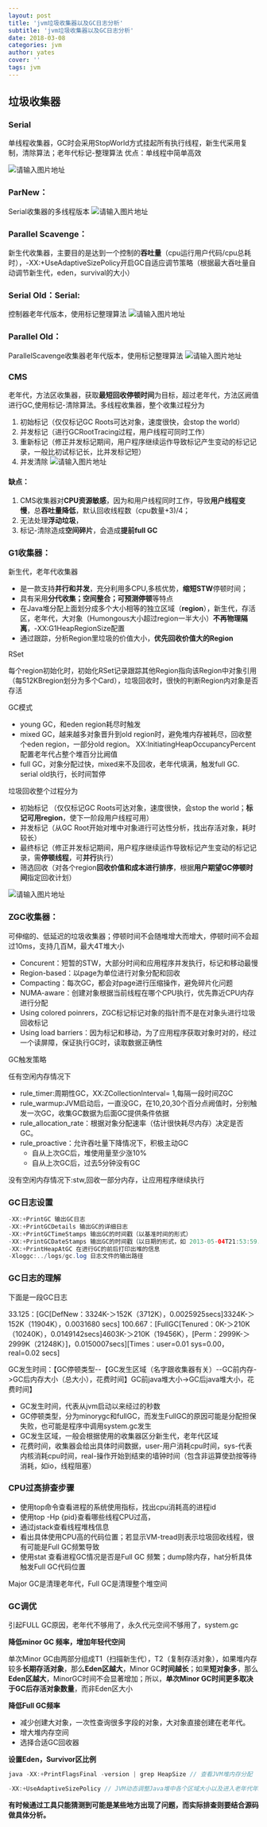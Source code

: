 ```yaml
---
layout: post
title: 'jvm垃圾收集器以及GC日志分析'
subtitle: 'jvm垃圾收集器以及GC日志分析'
date: 2018-03-08
categories: jvm
author: yates																																									
cover: ''
tags: jvm
---
```


## 垃圾收集器

### Serial

单线程收集器，GC时会采用StopWorld方式挂起所有执行线程，新生代采用复制，清除算法；老年代标记-整理算法 优点：单线程中简单高效

![请输入图片地址](http://yatesblog.oss-cn-shenzhen.aliyuncs.com/img/2018-03-19-jvm/4.png)

### ParNew：

Serial收集器的多线程版本
![请输入图片地址](http://yatesblog.oss-cn-shenzhen.aliyuncs.com/img/2018-03-19-jvm/5.png)

### Parallel Scavenge：

新生代收集器，主要目的是达到一个控制的**吞吐量**（cpu运行用户代码/cpu总耗时），-XX:+UseAdaptiveSizePolicy开启GC自适应调节策略（根据最大吞吐量自动调节新生代，eden，survival的大小）

### Serial Old：Serial:

控制器老年代版本，使用标记整理算法
![请输入图片地址](http://yatesblog.oss-cn-shenzhen.aliyuncs.com/img/2018-03-19-jvm/6.png)

### Parallel Old：

ParallelScavenge收集器老年代版本，使用标记整理算法
![请输入图片地址](http://yatesblog.oss-cn-shenzhen.aliyuncs.com/img/2018-03-19-jvm/7.png)


### CMS

老年代，方法区收集器，获取**最短回收停顿时间**为目标，超过老年代，方法区阙值进行GC,使用标记-清除算法。多线程收集器，整个收集过程分为

1. 初始标记（仅仅标记GC Roots可达对象，速度很快，会stop the world）
2. 并发标记（进行GCRootTracing过程，用户线程可同时工作）
3. 重新标记（修正并发标记期间，用户程序继续运作导致标记产生变动的标记记录，一般比初试标记长，比并发标记短）
4. 并发清除
![请输入图片地址](http://yatesblog.oss-cn-shenzhen.aliyuncs.com/img/2018-03-19-jvm/8.png)

#### **缺点：**

1. CMS收集器对**CPU资源敏感**，因为和用户线程同时工作，导致**用户线程变慢**，总**吞吐量降低**，默认回收线程数（cpu数量+3)/4；
2. 无法处理**浮动垃圾**，
3. 标记-清除造成**空间碎片**，会造成**提前full GC**


### G1收集器：
新生代，老年代收集器

- 是一款支持**并行和并发**，充分利用多CPU,多核优势，**缩短STW**停顿时间；
- 具有采用**分代收集；空间整合；可预测停顿**等特点
- 在Java堆分配上面划分成多个大小相等的独立区域（**region**），新生代，存活区，老年代，大对象（Humongous大小超过region一半大小）**不再物理隔离**，-XX:G1HeapRegionSize配置
- 通过跟踪，分析Region里垃圾的价值大小，**优先回收价值大的Region**

RSet

每个region初始化时，初始化RSet记录跟踪其他Region指向该Region中对象引用（每512KBregion划分为多个Card），垃圾回收时，很快的判断Region内对象是否存活

GC模式

- young GC，和eden region耗尽时触发
- mixed GC，越来越多对象晋升到old region时，避免堆内存被耗尽，回收整个eden region，一部分old region。 XX:InitiatingHeapOccupancyPercent配置老年代占整个堆百分比阙值
- full GC，对象分配过快，mixed来不及回收，老年代填满，触发full GC. serial old执行，长时间暂停

垃圾回收整个过程分为
- 初始标记 （仅仅标记GC Roots可达对象，速度很快，会stop the world；**标记可用region**，使下一阶段用户线程可用）
- 并发标记（从GC Root开始对堆中对象进行可达性分析，找出存活对象，耗时较长）
- 最终标记（修正并发标记期间，用户程序继续运作导致标记产生变动的标记记录，需**停顿线程**，可**并行**执行）
- 筛选回收（对各个region**回收价值和成本进行排序**，根据**用户期望GC停顿时间**指定回收计划）

![请输入图片地址](http://yatesblog.oss-cn-shenzhen.aliyuncs.com/img/2018-03-19-jvm/9.png)


### ZGC收集器：
可伸缩的、低延迟的垃圾收集器；停顿时间不会随堆增大而增大，停顿时间不会超过10ms，支持几百M，最大4T堆大小

- Concurent：短暂的STW，大部分时间和应用程序并发执行，标记和移动最慢
- Region-based：以page为单位进行对象分配和回收
- Compacting：每次GC，都会对page进行压缩操作，避免碎片化问题
- NUMA-aware：创建对象根据当前线程在哪个CPU执行，优先靠近CPU内存进行分配
- Using colored poinrers，ZGC标记标记对象的指针而不是在对象头进行垃圾回收标记
- Using load barriers：因为标记和移动，为了应用程序获取对象时对的，经过一个读屏障，保证执行GC时，读取数据正确性

GC触发策略

任有空闲内存情况下

- rule_timer:周期性GC，XX:ZCollectionInterval= 1,每隔一段时间ZGC
- rule_warmup:JVM启动后，一直没GC，在10,20,30个百分点阙值时，分别触发一次GC，收集GC数据为后面GC提供条件依据
- rule_allocation_rate：根据对象分配速率（估计很快耗尽内存）决定是否GC。
- rule_proactive：允许吞吐量下降情况下，积极主动GC
	- 自从上次GC后，堆使用量至少涨10%
	- 自从上次GC后，过去5分钟没有GC

没有空闲内存情况下:stw,回收一部分内存，让应用程序继续执行

### GC日志设置
```java
-XX:+PrintGC 输出GC日志
-XX:+PrintGCDetails 输出GC的详细日志
-XX:+PrintGCTimeStamps 输出GC的时间戳（以基准时间的形式）
-XX:+PrintGCDateStamps 输出GC的时间戳（以日期的形式，如 2013-05-04T21:53:59.234+0800）
-XX:+PrintHeapAtGC 在进行GC的前后打印出堆的信息
-Xloggc:../logs/gc.log 日志文件的输出路径
```

### GC日志的理解
下面是一段GC日志

33.125：[GC[DefNew：3324K-＞152K（3712K），0.0025925secs]3324K-＞152K（11904K），0.0031680 secs] 
100.667：[FullGC[Tenured：0K-＞210K（10240K），0.0149142secs]4603K-＞210K（19456K），[Perm：2999K-＞2999K（21248K）]，0.0150007secs][Times：user=0.01 sys=0.00，real=0.02 secs]

GC发生时间：【GC停顿类型--【GC发生区域（名字跟收集器有关）--GC前内存->GC后内存大小（总大小），花费时间】GC前java堆大小->GC后java堆大小，花费时间】

- GC发生时间，代表从jvm启动以来经过的秒数
- GC停顿类型，分为minorygc和fullGC，而发生FullGC的原因可能是分配担保失败，也可能是程序中调用system.gc发生
- GC发生区域，一般会根据使用的收集器区分新生代，老年代区域
- 花费时间，收集器会给出具体时间数据，user-用户消耗cpu时间，sys-代表内核消耗cpu时间，real-操作开始到结束的墙钟时间（包含非运算使劲按等待消耗，如io，线程阻塞）

### CPU过高排查步骤

- 使用top命令查看进程的系统使用指标，找出cpu消耗高的进程id
- 使用top -Hp {pid}查看哪些线程CPU过高，
- 通过jstack查看线程堆栈信息
- 看出具体使用CPU高的代码位置；若显示VM-tread则表示垃圾回收线程，很有可能是Full GC频繁导致
- 使用stat 查看进程GC情况是否是Full GC 频繁；dump除内存，hat分析具体触发Full GC代码位置

Major GC是清理老年代，Full GC是清理整个堆空间

### GC调优

引起FULL GC原因，老年代不够用了，永久代元空间不够用了，system.gc

**降低minor GC 频率，增加年轻代空间**

单次Minor GC由两部分组成T1（扫描新生代），T2（复制存活对象），如果堆内存较多**长期存活对象**，那么**Eden区越大**，Minor GC**时间越长**；如果**短对象多**，那么**Eden区越大**，MinorGC时间不会显著增加；所以，**单次Minor GC时间更多取决于GC后存活对象数量**，而非Eden区大小

**降低Full GC频率**

- 减少创建大对象，一次性查询很多字段的对象，大对象直接创建在老年代。
- 增大堆内存空间
- 选择合适GC回收器

**设置Eden，Survivor区比例**

```java
java -XX:+PrintFlagsFinal -version | grep HeapSize // 查看JVM堆内存分配

-XX:+UseAdaptiveSizePolicy // JVM动态调整Java堆中各个区域大小以及进入老年代年龄，-XX：NewRatio和-XX：SurvivorRatio会失效，JDK8默认开启
```

**有时候通过工具只能猜测到可能是某些地方出现了问题，而实际排查则要结合源码做具体分析。**

